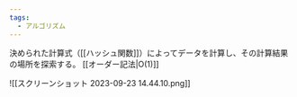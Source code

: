 ```yaml
---
tags:
  - アルゴリズム
---
```

決められた計算式（[[ハッシュ関数]]）によってデータを計算し、その計算結果の場所を探索する。
[[オーダー記法|O(1)]]

![[スクリーンショット 2023-09-23 14.44.10.png]]